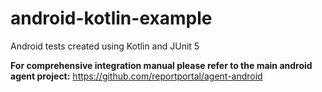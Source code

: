 # android-kotlin-example
Android tests created using Kotlin and JUnit 5

**For comprehensive integration manual please refer to the main android agent project:** https://github.com/reportportal/agent-android
